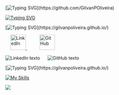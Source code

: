 <!-- Bio -->
[![Typing SVG](https://readme-typing-svg.demolab.com?font=Inconsolata&pause=1000&color=31F784&width=530&lines=Olá,+me+chamo+Gilvan+Oliveira.;Salut,+je+m'appelle+Gilvan+Oliveira.;Hello+There,+my+name+is+Gilvan+Oliveira.)](https://github.com/GilvanPOliveira)

[![Typing SVG](https://readme-typing-svg.demolab.com?font=Inconsolata&pause=1000&color=31F784&width=530&lines=Formações:+Desenvolvedor+FullStack+|+Engenheiro+Civil;Formations:+Développeur+Full+Stack+|+Ingénieur+Civil;Education:+Full+Stack+Developer+|+Civil+Engineer)](https://gilvanpoliveira.github.io/)


[![Typing SVG](https://readme-typing-svg.demolab.com?font=Inconsolata&pause=1000&color=31F784&width=530&lines=Contacte-me:;Contactez-moi:;Contact+me:)](https://gilvanpoliveira.github.io/)

<!-- Social -->
<p>
    &nbsp;&nbsp;&nbsp;
  <a href="https://www.linkedin.com/in/gilvanpoliveira/" target="_blank">
    <img src="https://skillicons.dev/icons?i=linkedin" alt="LinkedIn" width="48px"/>
  </a>
  &nbsp;&nbsp;&nbsp;&nbsp;&nbsp;&nbsp;&nbsp;&nbsp;&nbsp;
  <a href="https://gilvanpoliveira.github.io/" target="_blank">
    <img src="https://skillicons.dev/icons?i=github" alt="GitHub" width="48px"/>
  </a>
</p>
<p>
  <img src="https://readme-typing-svg.demolab.com?font=Inconsolata&pause=1000&color=31F784&width=80&lines=Linkedin" alt="LinkedIn texto"/>
  &nbsp;&nbsp;&nbsp;&nbsp;
  <img src="https://readme-typing-svg.demolab.com?font=Inconsolata&pause=1000&color=31F784&width=80&lines=Github" alt="GitHub texto"/>
</p>

<!-- Stacks -->
  [![Typing SVG](https://readme-typing-svg.demolab.com?font=Inconsolata&pause=1000&color=31F784&width=530&lines=Stacks:)](https://gilvanpoliveira.github.io/)
  
[![My Skills](https://skillicons.dev/icons?i=html,js,react,sass,python,autocad,flask,mysql,nodejs,git,vscode,sketchup&perline=6)](https://github.com/GilvanPOliveira)

<img src="https://github-readme-stats.vercel.app/api/top-langs/?username=GilvanPOliveira&layout=compact&card_width=330&langs_count=10&theme=dark"/>  

<!--[![My Skills](https://skillicons.dev/icons?i=gmail)](mailto:gilvanpoliveira06@gmail.com)-->
<!--<a href="mailto:gilvanpoliveira06@gmail.com" target="_blank">|
  <img src="https://skillicons.dev/icons?i=gmail" alt="Gmail"/>
</a>-->

<!--[![My Skills](https://skillicons.dev/icons?i=devto)](https://dev.to/gilvanpoliveira)-->
<!--<a href="https://dev.to/gilvanpoliveira" target="_blank">|
  <img src="https://skillicons.dev/icons?i=devto" alt="Dev.to"/>
</a>-->

<!--[![My Skills](https://skillicons.dev/icons?i=jenkins)](https://devpoolbr.com.br/profile/GilvanPOliveira)-->
<!--<a href="https://devpoolbr.com.br/profile/GilvanPOliveira" target="_blank">|
  <img src="https://skillicons.dev/icons?i=jenkins" alt="Jenkins"/>
</a>-->

